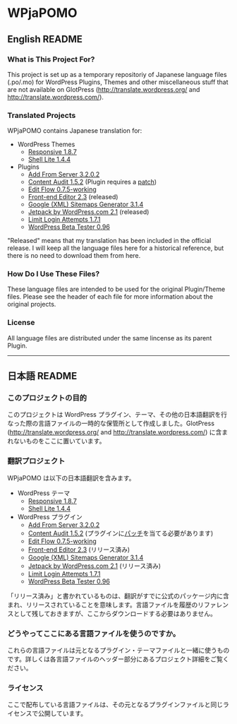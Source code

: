 # WPjaPOMO

## English README

### What is This Project For?
This project is set up as a temporary repositoriy of Japanese language files (.po/.mo) for WordPress Plugins, Themes and other miscellaneous stuff that are not available on GlotPress (http://translate.wordpress.org/ and http://translate.wordpress.com/).

### Translated Projects

WPjaPOMO contains Japanese translation for:

* WordPress Themes
  * [Responsive 1.8.7](http://wordpress.org/extend/themes/responsive)
  * [Shell Lite 1.4.4](http://wordpress.org/extend/themes/shell-lite)
* Plugins
  * [Add From Server 3.2.0.2](http://wordpress.org/support/plugin/add-from-server)
  * [Content Audit 1.5.2](http://wordpress.org/support/plugin/content-audit) (Plugin requires a [patch](http://plugins.trac.wordpress.org/ticket/1863))
  * [Edit Flow 0.7.5-working](http://wordpress.org/extend/plugins/edit-flow/)
  * [Front-end Editor 2.3](http://wordpress.org/extend/plugins/front-end-editor/) (released)
  * [Google (XML) Sitemaps Generator 3.1.4](http://wordpress.org/extend/plugins/google-sitemap-generator/) 
  * [Jetpack by WordPress.com 2.1](http://wordpress.org/extend/plugins/jetpack/) (released)
  * [Limit Login Attempts 1.7.1](http://wordpress.org/extend/plugins/limit-login-attempts/) 
  * [WordPress Beta Tester 0.96](http://wordpress.org/extend/plugins/wordpress-beta-tester/) 
  
"Released" means that my translation has been included in the official release. I will keep all the language files here for a historical reference, but there is no need to download them from here.

### How Do I Use These Files?
These language files are intended to be used for the original Plugin/Theme files. Please see the header of each file for more information about the original projects.

### License
All language files are distributed under the same lincense as its parent Plugin.

-----

## 日本語 README

### このプロジェクトの目的
このプロジェクトは WordPress プラグイン、テーマ、その他の日本語翻訳を行なった際の言語ファイルの一時的な保管所として作成しました。GlotPress (http://translate.wordpress.org/ and http://translate.wordpress.com/) に含まれないものをここに置いています。

### 翻訳プロジェクト

WPjaPOMO は以下の日本語翻訳を含みます。

* WordPress テーマ
  * [Responsive 1.8.7](http://wordpress.org/extend/themes/responsive)
  * [Shell Lite 1.4.4](http://wordpress.org/extend/themes/shell-lite)
* WordPress プラグイン
  * [Add From Server 3.2.0.2](http://wordpress.org/support/plugin/add-from-server)
  * [Content Audit 1.5.2](http://wordpress.org/support/plugin/content-audit) (プラグインに[パッチ](http://plugins.trac.wordpress.org/ticket/1863)を当てる必要があります)
  * [Edit Flow 0.7.5-working](http://wordpress.org/extend/plugins/edit-flow/)
  * [Front-end Editor 2.3](http://wordpress.org/extend/plugins/front-end-editor/) (リリース済み)
  * [Google (XML) Sitemaps Generator 3.1.4](http://wordpress.org/extend/plugins/google-sitemap-generator/) 
  * [Jetpack by WordPress.com 2.1](http://wordpress.org/extend/plugins/jetpack/) (リリース済み)
  * [Limit Login Attempts 1.7.1](http://wordpress.org/extend/plugins/limit-login-attempts/) 
  * [WordPress Beta Tester 0.96](http://wordpress.org/extend/plugins/wordpress-beta-tester/)

「リリース済み」と書かれているものは、翻訳がすでに公式のパッケージ内に含まれ、リリースされていることを意味します。言語ファイルを履歴のリファレンスとして残しておきますが、ここからダウンロードする必要はありません。

### どうやってここにある言語ファイルを使うのですか。
これらの言語ファイルは元となるプラグイン・テーマファイルと一緒に使うものです。詳しくは各言語ファイルのヘッダー部分にあるプロジェクト詳細をご覧ください。

### ライセンス
ここで配布している言語ファイルは、その元となるプラグインファイルと同じライセンスで公開しています。